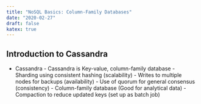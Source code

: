 ```yaml
---
title: "NoSQL Basics: Column-Family Databases"
date: "2020-02-27"
draft: false
katex: true
---
```


## Introduction to Cassandra
- Cassandra
        - Cassandra is Key-value, column-family database
        - Sharding using consistent hashing (scalability)
        - Writes to multiple nodes for backups (availability)
        - Use of quorum for general consensus (consistency)
        - Column-family database (Good for analytical data)
        - Compaction to reduce updated keys (set up as batch job)

